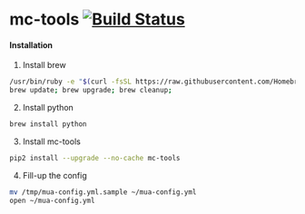 # mc-tools [![Build Status](https://travis-ci.org/max-lobur/mc-tools.svg?branch=master)](https://travis-ci.org/max-lobur/mc-tools)

#### Installation

1. Install brew
```bash
/usr/bin/ruby -e "$(curl -fsSL https://raw.githubusercontent.com/Homebrew/install/master/install)"
brew update; brew upgrade; brew cleanup;
```
2. Install python
```bash
brew install python
```
3. Install mc-tools
```bash
pip2 install --upgrade --no-cache mc-tools
```
4. Fill-up the config
```bash
mv /tmp/mua-config.yml.sample ~/mua-config.yml
open ~/mua-config.yml
```